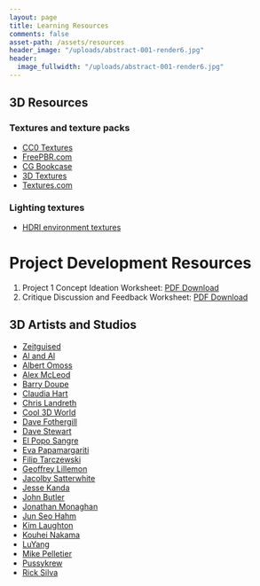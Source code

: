 ```yaml
---
layout: page
title: Learning Resources
comments: false
asset-path: /assets/resources
header_image: "/uploads/abstract-001-render6.jpg"
header:
  image_fullwidth: "/uploads/abstract-001-render6.jpg"
---
```

## 3D Resources

### Textures and texture packs

- [CC0 Textures](https://cc0textures.com/)
- [FreePBR.com](https://freepbr.com)
- [CG Bookcase](https://www.cgbookcase.com/)
- [3D Textures](https://3dtextures.me/tag/pbr/)
- [Textures.com](https://www.textures.com/)

### Lighting textures

- [HDRI environment textures](https://hdrihaven.com/)

# Project Development Resources

1. Project 1 Concept Ideation Worksheet: [PDF Download]({{site.baseurl}}{{page.asset-path}}/art314-project-1-ideation.pdf)
2. Critique Discussion and Feedback Worksheet: [PDF Download]({{site.baseurl}}{{page.asset-path}}/crit-feedback-worksheet.pdf)

## 3D Artists and Studios

* [Zeitguised](https://www.zeitguised.com/)
* [Al and Al](http://www.alandal.co.uk/)
* [Albert Omoss](https://omoss.io/) 
* [Alex McLeod](https://www.alxclub.com/) 
* [Barry Doupe](http://www.barrydoupe.ca/)
* [Claudia Hart](https://claudiahart.com/) 
* [Chris Landreth](http://www.chrislandreth.com/)
* [Cool 3D World](https://cool3dworld.com/)
* [Dave Fothergill](https://vimeo.com/davefothergillvfx) 
* [Dave Stewart](https://vimeo.com/davegrafix)
* [El Popo Sangre](https://vimeo.com/elpoposangre) 
* [Eva Papamargariti](https://evapapamargariti.tumblr.com/) 
* [Filip Tarczewski](https://vimeo.com/ftarczewski)
* [Geoffrey Lillemon](http://www.geoffreylillemon.com/website/) 
* [Jacolby Satterwhite](http://jacolby.com/home.html)
* [Jesse Kanda](http://www.jessekanda.com/) 
* [John Butler](https://vimeo.com/user3946359) 
* [Jonathan Monaghan](http://jonmonaghan.com/)
* [Jun Seo Hahm](https://vimeo.com/junseohahm)
* [Kim Laughton](https://kimlaughton.tumblr.com/)
* [Kouhei Nakama](http://kouheinakama.com/) 
* [LuYang](http://luyang.asia/)
* [Mike Pelletier](http://mikepelletier.net/)
* [Pussykrew](https://www.pussykrew.club/)
* [Rick Silva](http://ricksilva.net/)